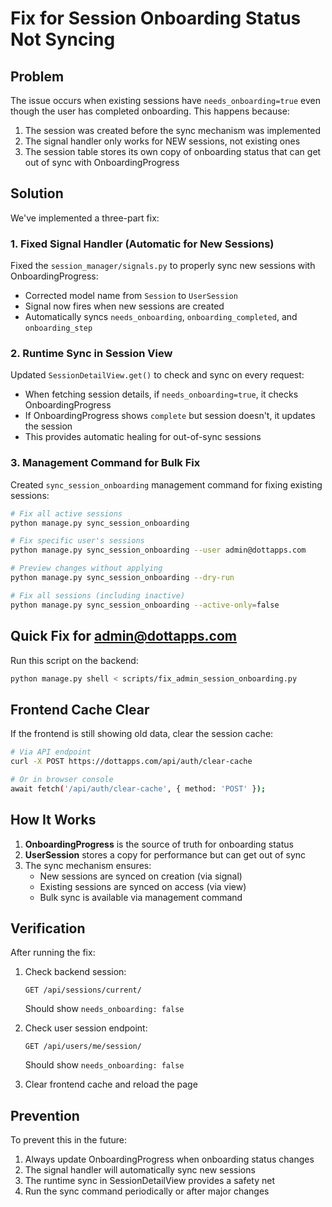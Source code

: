 # Fix for Session Onboarding Status Not Syncing

## Problem

The issue occurs when existing sessions have `needs_onboarding=true` even though the user has completed onboarding. This happens because:

1. The session was created before the sync mechanism was implemented
2. The signal handler only works for NEW sessions, not existing ones
3. The session table stores its own copy of onboarding status that can get out of sync with OnboardingProgress

## Solution

We've implemented a three-part fix:

### 1. Fixed Signal Handler (Automatic for New Sessions)

Fixed the `session_manager/signals.py` to properly sync new sessions with OnboardingProgress:
- Corrected model name from `Session` to `UserSession`
- Signal now fires when new sessions are created
- Automatically syncs `needs_onboarding`, `onboarding_completed`, and `onboarding_step`

### 2. Runtime Sync in Session View

Updated `SessionDetailView.get()` to check and sync on every request:
- When fetching session details, if `needs_onboarding=true`, it checks OnboardingProgress
- If OnboardingProgress shows `complete` but session doesn't, it updates the session
- This provides automatic healing for out-of-sync sessions

### 3. Management Command for Bulk Fix

Created `sync_session_onboarding` management command for fixing existing sessions:

```bash
# Fix all active sessions
python manage.py sync_session_onboarding

# Fix specific user's sessions
python manage.py sync_session_onboarding --user admin@dottapps.com

# Preview changes without applying
python manage.py sync_session_onboarding --dry-run

# Fix all sessions (including inactive)
python manage.py sync_session_onboarding --active-only=false
```

## Quick Fix for admin@dottapps.com

Run this script on the backend:

```bash
python manage.py shell < scripts/fix_admin_session_onboarding.py
```

## Frontend Cache Clear

If the frontend is still showing old data, clear the session cache:

```bash
# Via API endpoint
curl -X POST https://dottapps.com/api/auth/clear-cache

# Or in browser console
await fetch('/api/auth/clear-cache', { method: 'POST' });
```

## How It Works

1. **OnboardingProgress** is the source of truth for onboarding status
2. **UserSession** stores a copy for performance but can get out of sync
3. The sync mechanism ensures:
   - New sessions are synced on creation (via signal)
   - Existing sessions are synced on access (via view)
   - Bulk sync is available via management command

## Verification

After running the fix:

1. Check backend session:
   ```
   GET /api/sessions/current/
   ```
   Should show `needs_onboarding: false`

2. Check user session endpoint:
   ```
   GET /api/users/me/session/
   ```
   Should show `needs_onboarding: false`

3. Clear frontend cache and reload the page

## Prevention

To prevent this in the future:
1. Always update OnboardingProgress when onboarding status changes
2. The signal handler will automatically sync new sessions
3. The runtime sync in SessionDetailView provides a safety net
4. Run the sync command periodically or after major changes